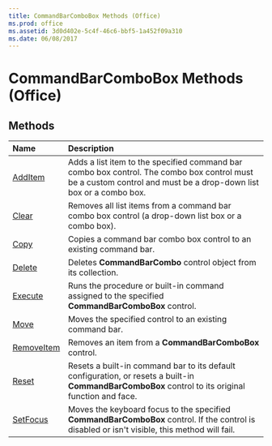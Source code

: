 ```yaml
---
title: CommandBarComboBox Methods (Office)
ms.prod: office
ms.assetid: 3d0d402e-5c4f-46c6-bbf5-1a452f09a310
ms.date: 06/08/2017
---
```



# CommandBarComboBox Methods (Office)

## Methods



|**Name**|**Description**|
|:-----|:-----|
|[AddItem](commandbarcombobox-additem-method-office.md)|Adds a list item to the specified command bar combo box control. The combo box control must be a custom control and must be a drop-down list box or a combo box.|
|[Clear](commandbarcombobox-clear-method-office.md)|Removes all list items from a command bar combo box control (a drop-down list box or a combo box).|
|[Copy](commandbarcombobox-copy-method-office.md)|Copies a command bar combo box control to an existing command bar.|
|[Delete](commandbarcombobox-delete-method-office.md)|Deletes **CommandBarCombo** control object from its collection.|
|[Execute](commandbarcombobox-execute-method-office.md)|Runs the procedure or built-in command assigned to the specified **CommandBarComboBox** control.|
|[Move](commandbarcombobox-move-method-office.md)|Moves the specified control to an existing command bar.|
|[RemoveItem](commandbarcombobox-removeitem-method-office.md)|Removes an item from a **CommandBarComboBox** control.|
|[Reset](commandbarcombobox-reset-method-office.md)|Resets a built-in command bar to its default configuration, or resets a built-in **CommandBarComboBox** control to its original function and face.|
|[SetFocus](commandbarcombobox-setfocus-method-office.md)|Moves the keyboard focus to the specified **CommandBarComboBox** control. If the control is disabled or isn't visible, this method will fail.|

